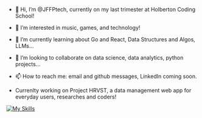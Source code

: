 - 👋 Hi, I’m @JFFPtech, currently on my last trimester at Holberton Coding School!
- 👀 I’m interested in music, games, and technology! 
- 🌱 I’m currently learning about Go and React, Data Structures and Algos, LLMs...
- 💞️ I’m looking to collaborate on data science, data analytics, python projects...
- 📫 How to reach me: email and github messages, LinkedIn coming soon.

- Currenlty working on Project HRVST, a data management web app for everyday users, researches and coders!

[![My Skills](https://skillicons.dev/icons?i=js,html,css,aws,c,discord,py,vscode)](https://skillicons.dev)
